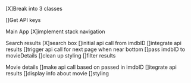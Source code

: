 [X]Break into 3 classes

[]Get API keys

Main App
[X]implement stack navigation

Search results
[X]search box
[]initial api call from imdbID
[]integrate api results
[]trigger api call for next page when near bottom
[]pass imdbID to movieDetails
[]clean up styling
[]filter results

Movie details
[]make api call based on passed in imdbID
[]itegrate api results
[]display info about movie
[]styling
